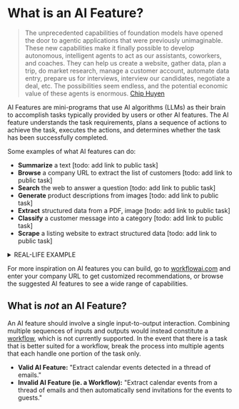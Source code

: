 # What is an AI Feature?

> The unprecedented capabilities of foundation models have opened the door to agentic applications that were previously unimaginable. These new capabilities make it finally possible to develop autonomous, intelligent agents to act as our assistants, coworkers, and coaches. They can help us create a website, gather data, plan a trip, do market research, manage a customer account, automate data entry, prepare us for interviews, interview our candidates, negotiate a deal, etc. The possibilities seem endless, and the potential economic value of these agents is enormous.
> [Chip Huyen](https://huyenchip.com/2025/01/07/agents.html)

AI Features are mini-programs that use AI algorithms (LLMs) as their brain to accomplish tasks typically provided by users or other AI features. The AI feature understands the task requirements, plans a sequence of actions to achieve the task, executes the actions, and determines whether the task has been successfully completed.

Some examples of what AI features can do:
- **Summarize** a text [todo: add link to public task]
- **Browse** a company URL to extract the list of customers [todo: add link to public task]
- **Search** the web to answer a question [todo: add link to public task]
- **Generate** product descriptions from images [todo: add link to public task]
- **Extract** structured data from a PDF, image [todo: add link to public task]
- **Classify** a customer message into a category [todo: add link to public task]
- **Scrape** a listing website to extract structured data [todo: add link to public task]

<details>
<summary>REAL-LIFE EXAMPLE</summary>

Apple recently introduced a AI agent that can rewrite a text with a different tone.

[image]
</details>

For more inspiration on AI features you can build, go to [workflowai.com](workflowai.com) and enter your company URL to get customized recommendations, or browse the suggested AI features to see a wide range of capabilities. 

## What is *not* an AI Feature?

An AI feature should involve a single input-to-output interaction. Combining multiple sequences of inputs and outputs would instead constitute a [workflow](workflows.md), which is not currently supported. In the event that there is a task that is better suited for a workflow, break the process into multiple agents that each handle one portion of the task only.
- **Valid AI Feature:** "Extract calendar events detected in a thread of emails."
- **Invalid AI Feature (ie. a Workflow):** "Extract calendar events from a thread of emails and then automatically send invitations for the events to guests."